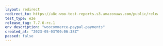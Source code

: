 ```yaml
---
layout: redirect
redirect_to: https://a8c-woo-test-reports.s3.amazonaws.com/public/release/7.7.0-rc.1/woocommerce-paypal-payments/e2e/index.html
test_type: e2e
release_tag: 7.7.0-rc.1
env_description: "woocommerce-paypal-payments"
created_at: "2023-05-03T00:06:38Z"
passed: false
---
```

